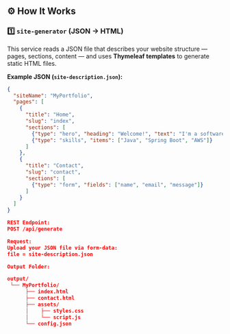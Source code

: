 ## ⚙️ How It Works

### 1️⃣ `site-generator` (JSON → HTML)

This service reads a JSON file that describes your website structure — pages, sections, content — and uses **Thymeleaf templates** to generate static HTML files.

**Example JSON (`site-description.json`):**
```json
{
  "siteName": "MyPortfolio",
  "pages": [
    {
      "title": "Home",
      "slug": "index",
      "sections": [
        {"type": "hero", "heading": "Welcome!", "text": "I'm a software engineer."},
        {"type": "skills", "items": ["Java", "Spring Boot", "AWS"]}
      ]
    },
    {
      "title": "Contact",
      "slug": "contact",
      "sections": [
        {"type": "form", "fields": ["name", "email", "message"]}
      ]
    }
  ]
}

REST Endpoint:
POST /api/generate

Request:
Upload your JSON file via form-data:
file = site-description.json

Output Folder:

output/
 └── MyPortfolio/
      ├── index.html
      ├── contact.html
      ├── assets/
      │    ├── styles.css
      │    └── script.js
      └── config.json
